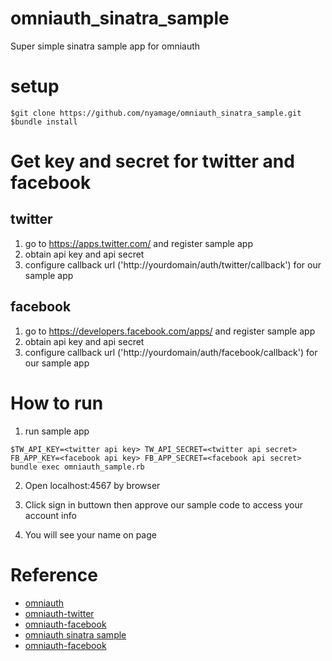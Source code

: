 # omniauth_sinatra_sample
Super simple sinatra sample app for omniauth

# setup

```
$git clone https://github.com/nyamage/omniauth_sinatra_sample.git
$bundle install
```

# Get key and secret for twitter and facebook

## twitter

1. go to https://apps.twitter.com/ and register sample app
2. obtain api key and api secret
3. configure callback url ('http://yourdomain/auth/twitter/callback') for our sample app 

## facebook

1. go to https://developers.facebook.com/apps/ and register sample app
2. obtain api key and api secret
3. configure callback url ('http://yourdomain/auth/facebook/callback') for our sample app

# How to run

1. run sample app

```
$TW_API_KEY=<twitter api key> TW_API_SECRET=<twitter api secret> FB_APP_KEY=<facebook api key> FB_APP_SECRET=<facebook api secret> bundle exec omniauth_sample.rb
```

2. Open localhost:4567 by browser

3. Click sign in buttown then approve our sample code to access your account info

4. You will see your name on page

# Reference

- [omniauth](https://github.com/intridea/omniauth)
- [omniauth-twitter](https://github.com/arunagw/omniauth-twitter)
- [omniauth-facebook](https://github.com/mkdynamic/omniauth-facebook)
- [omniauth sinatra sample](https://github.com/intridea/omniauth/wiki/Sinatra-Example)
- [omniauth-facebook](https://github.com/arunagw/omniauth-twitter)

